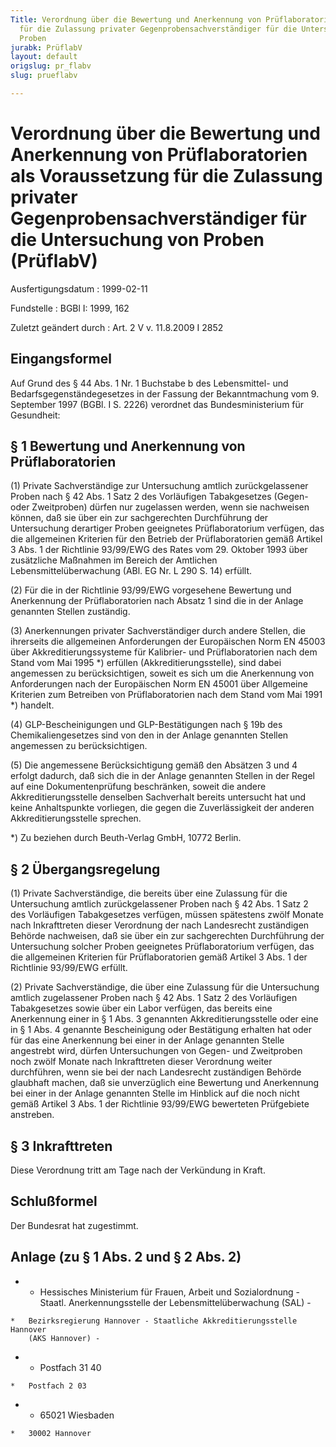 ```yaml
---
Title: Verordnung über die Bewertung und Anerkennung von Prüflaboratorien als Voraussetzung
  für die Zulassung privater Gegenprobensachverständiger für die Untersuchung von
  Proben
jurabk: PrüflabV
layout: default
origslug: pr_flabv
slug: prueflabv

---
```


# Verordnung über die Bewertung und Anerkennung von Prüflaboratorien als Voraussetzung für die Zulassung privater Gegenprobensachverständiger für die Untersuchung von Proben (PrüflabV)

Ausfertigungsdatum
:   1999-02-11

Fundstelle
:   BGBl I: 1999, 162

Zuletzt geändert durch
:   Art. 2 V v. 11.8.2009 I 2852


## Eingangsformel

Auf Grund des § 44 Abs. 1 Nr. 1 Buchstabe b des Lebensmittel- und
Bedarfsgegenständegesetzes in der Fassung der Bekanntmachung vom 9.
September 1997 (BGBl. I S. 2226) verordnet das Bundesministerium für
Gesundheit:


## § 1 Bewertung und Anerkennung von Prüflaboratorien

(1) Private Sachverständige zur Untersuchung amtlich zurückgelassener
Proben nach § 42 Abs. 1 Satz 2 des Vorläufigen Tabakgesetzes (Gegen-
oder Zweitproben) dürfen nur zugelassen werden, wenn sie nachweisen
können, daß sie über ein zur sachgerechten Durchführung der
Untersuchung derartiger Proben geeignetes Prüflaboratorium verfügen,
das die allgemeinen Kriterien für den Betrieb der Prüflaboratorien
gemäß Artikel 3 Abs. 1 der Richtlinie 93/99/EWG des Rates vom 29.
Oktober 1993 über zusätzliche Maßnahmen im Bereich der Amtlichen
Lebensmittelüberwachung (ABl. EG Nr. L 290 S. 14) erfüllt.

(2) Für die in der Richtlinie 93/99/EWG vorgesehene Bewertung und
Anerkennung der Prüflaboratorien nach Absatz 1 sind die in der Anlage
genannten Stellen zuständig.

(3) Anerkennungen privater Sachverständiger durch andere Stellen, die
ihrerseits die allgemeinen Anforderungen der Europäischen Norm EN
45003 über Akkreditierungssysteme für Kalibrier- und Prüflaboratorien
nach dem Stand vom Mai 1995 \*) erfüllen (Akkreditierungsstelle), sind
dabei angemessen zu berücksichtigen, soweit es sich um die Anerkennung
von Anforderungen nach der Europäischen Norm EN 45001 über Allgemeine
Kriterien zum Betreiben von Prüflaboratorien nach dem Stand vom Mai
1991 \*) handelt.

(4) GLP-Bescheinigungen und GLP-Bestätigungen nach § 19b des
Chemikaliengesetzes sind von den in der Anlage genannten Stellen
angemessen zu berücksichtigen.

(5) Die angemessene Berücksichtigung gemäß den Absätzen 3 und 4
erfolgt dadurch, daß sich die in der Anlage genannten Stellen in der
Regel auf eine Dokumentenprüfung beschränken, soweit die andere
Akkreditierungsstelle denselben Sachverhalt bereits untersucht hat und
keine Anhaltspunkte vorliegen, die gegen die Zuverlässigkeit der
anderen Akkreditierungsstelle sprechen.

\*) Zu beziehen durch Beuth-Verlag GmbH, 10772 Berlin.





## § 2 Übergangsregelung

(1) Private Sachverständige, die bereits über eine Zulassung für die
Untersuchung amtlich zurückgelassener Proben nach § 42 Abs. 1 Satz 2
des Vorläufigen Tabakgesetzes verfügen, müssen spätestens zwölf Monate
nach Inkrafttreten dieser Verordnung der nach Landesrecht zuständigen
Behörde nachweisen, daß sie über ein zur sachgerechten Durchführung
der Untersuchung solcher Proben geeignetes Prüflaboratorium verfügen,
das die allgemeinen Kriterien für Prüflaboratorien gemäß Artikel 3
Abs. 1 der Richtlinie 93/99/EWG erfüllt.

(2) Private Sachverständige, die über eine Zulassung für die
Untersuchung amtlich zugelassener Proben nach § 42 Abs. 1 Satz 2 des
Vorläufigen Tabakgesetzes sowie über ein Labor verfügen, das bereits
eine Anerkennung einer in § 1 Abs. 3 genannten Akkreditierungsstelle
oder eine in § 1 Abs. 4 genannte Bescheinigung oder Bestätigung
erhalten hat oder für das eine Anerkennung bei einer in der Anlage
genannten Stelle angestrebt wird, dürfen Untersuchungen von Gegen- und
Zweitproben noch zwölf Monate nach Inkrafttreten dieser Verordnung
weiter durchführen, wenn sie bei der nach Landesrecht zuständigen
Behörde glaubhaft machen, daß sie unverzüglich eine Bewertung und
Anerkennung bei einer in der Anlage genannten Stelle im Hinblick auf
die noch nicht gemäß Artikel 3 Abs. 1 der Richtlinie 93/99/EWG
bewerteten Prüfgebiete anstreben.


## § 3 Inkrafttreten

Diese Verordnung tritt am Tage nach der Verkündung in Kraft.


## Schlußformel

Der Bundesrat hat zugestimmt.


## Anlage (zu § 1 Abs. 2 und § 2 Abs. 2)


*    *   Hessisches Ministerium für Frauen, Arbeit und Sozialordnung - Staatl.
        Anerkennungsstelle der Lebensmittelüberwachung (SAL) -

    *   Bezirksregierung Hannover - Staatliche Akkreditierungsstelle Hannover
        (AKS Hannover) -


*    *   Postfach 31 40

    *   Postfach 2 03


*    *   65021 Wiesbaden

    *   30002 Hannover





